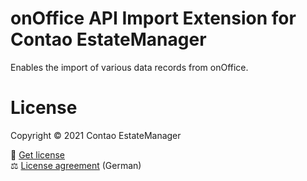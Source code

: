 # onOffice API Import Extension for Contao EstateManager
Enables the import of various data records from onOffice.

# License
Copyright © 2021 Contao EstateManager

🎫 [Get license](https://www.contao-estatemanager.com/de/erweiterungen.html) \
⚖ [License agreement](https://www.contao-estatemanager.com/de/lizenzbedingungen.html) (German)


